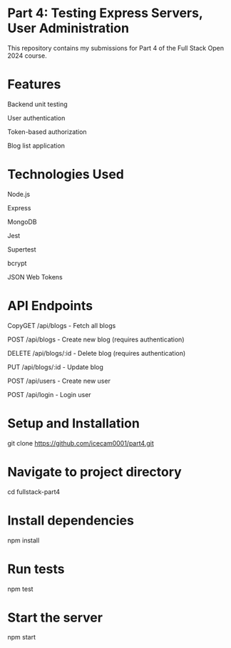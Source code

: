 # Part 4: Testing Express Servers, User Administration
This repository contains my submissions for Part 4 of the Full Stack Open 2024 course.
# Features

Backend unit testing

User authentication

Token-based authorization

Blog list application

# Technologies Used

Node.js

Express

MongoDB

Jest

Supertest

bcrypt

JSON Web Tokens

# API Endpoints
CopyGET /api/blogs - Fetch all blogs

POST /api/blogs - Create new blog (requires authentication)

DELETE /api/blogs/:id - Delete blog (requires authentication)

PUT /api/blogs/:id - Update blog

POST /api/users - Create new user

POST /api/login - Login user

# Setup and Installation

git clone https://github.com/icecam0001/part4.git

# Navigate to project directory
cd fullstack-part4

# Install dependencies
npm install

# Run tests
npm test

# Start the server
npm start
